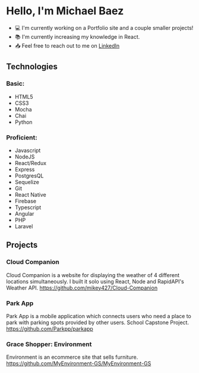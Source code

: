 # Hello, I'm Michael Baez
- 💻 I'm currently working on a Portfolio site and a couple smaller projects!
- 📚 I'm currently increasing my knowledge in React.
- 📥 Feel free to reach out to me on [LinkedIn](https://www.linkedin.com/in/michaeldbaez/)

## Technologies
### Basic:
  - HTML5
  - CSS3
  - Mocha
  - Chai
  - Python

### Proficient:
  - Javascript
  - NodeJS
  - React/Redux
  - Express
  - PostgresQL
  - Sequelize
  - Git
  - React Native
  - Firebase
  - Typescript
  - Angular
  - PHP
  - Laravel

## Projects

### Cloud Companion
Cloud Companion is a website for displaying the weather of 4 different locations simultaneously. I built it solo using React, Node and RapidAPI's Weather API.
https://github.com/mikey427/Cloud-Companion

### Park App
Park App is a mobile application which connects users who need a place to park with parking spots provided by other users. School Capstone Project.
https://github.com/Parkpp/parkapp

### Grace Shopper: Environment
Environment is an ecommerce site that sells furniture.
https://github.com/MyEnvironment-GS/MyEnvironment-GS

<!--
**mikey427/mikey427** is a ✨ _special_ ✨ repository because its `README.md` (this file) appears on your GitHub profile.

Here are some ideas to get you started:

- 🔭 I’m currently working on ...
- 🌱 I’m currently learning ...
- 👯 I’m looking to collaborate on ...
- 🤔 I’m looking for help with ...
- 💬 Ask me about ...
- 📫 How to reach me: ...
- 😄 Pronouns: ...
- ⚡ Fun fact: ...
-->
